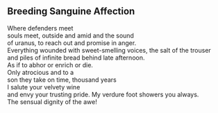 Breeding Sanguine Affection
---------------------------
Where defenders meet  
souls meet, outside and amid and the sound  
of uranus, to reach out and promise in anger.  
Everything wounded with sweet-smelling voices, the salt of the trouser  
and piles of infinite bread behind late afternoon.  
As if to abhor or enrich or die.  
Only atrocious and to a  
son they take on time, thousand years  
I salute your velvety wine  
and envy your trusting pride. My verdure foot showers you always.  
The sensual dignity of the awe!  
